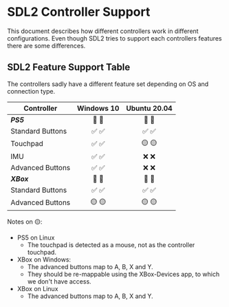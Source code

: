 # SDL2 Controller Support
This document describes how different controllers work in different configurations.
Even though SDL2 tries to support each controllers features there are some differences.

## SDL2 Feature Support Table
The controllers sadly have a different feature set depending on OS and connection type.

| Controller       | Windows 10 | Ubuntu 20.04 |
|------------------|:----------:|:------------:|
| **_PS5_**        |   🔌 📡   |    🔌 📡     |
| Standard Buttons |   ✅ ✅   |    ✅ ✅    |
| Touchpad         |   ✅ ✅   |    🟡 🟡    |
| IMU              |   ✅ ✅   |    ❌ ❌    |
| Advanced Buttons |   ✅ ✅   |    ❌ ❌    |
| **_XBox_**       |   🔌 📡   |    🔌 📡     |
| Standard Buttons |   ✅ ✅   |    ✅ ✅    |
| Advanced Buttons |   🟡 🟡   |    🟡 🟡    |

Notes on 🟡:
- PS5 on Linux
  - The touchpad is detected as a mouse, not as the controller touchpad.
- XBox on Windows:
  - The advanced buttons map to A, B, X and Y.
  - They should be re-mappable using the XBox-Devices app, to which we don't have access.
- XBox on Linux
  - The advanced buttons map to A, B, X and Y.